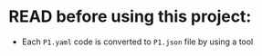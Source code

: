 # READ before using this project:

- Each `P1.yaml` code is converted to `P1.json` file by using a tool